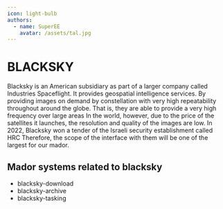```yaml
---
icon: light-bulb
authors:
  - name: SuperEE
    avatar: /assets/tal.jpg
---
```



# BLACKSKY

Blacksky is an American subsidiary as part of a larger company called Industries Spaceflight. It provides geospatial intelligence services.
By providing images on demand by constellation with very high repeatability throughout
around the globe.
That is, they are able to provide a very high frequency over large areas
In the world, however, due to the price of the satellites it launches, the resolution and quality of the images are low.
In 2022, Blacksky won a tender of the Israeli security establishment called HRC
Therefore, the scope of the interface with them will be one of the largest for our mador.

## Mador systems related to blacksky

- blacksky-download
- blacksky-archive
- blacksky-tasking

